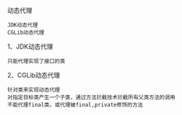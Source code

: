 动态代理

    JDK动态代理
    CGLib动态代理

1、JDK动态代理
   
    只能代理实现了接口的类
    
2、CGLib动态代理

    针对类来实现动态代理
    对指定目标类产生一个子类，通过方法拦截技术拦截所有父类方法的调用 
    不能代理final类，或代理被final,private修饰的方法   